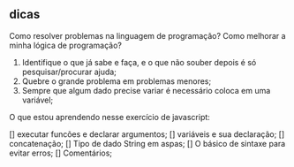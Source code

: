 ## dicas

Como resolver problemas na linguagem de programação?
Como melhorar a minha lógica de  programação?

1. Identifique o que já sabe e faça, e o que não souber depois é só pesquisar/procurar ajuda;
2. Quebre  o grande problema em problemas menores;
3. Sempre que algum dado precise variar é necessário coloca em uma variável;

O que estou aprendendo nesse exercício de javascript:

[] executar funcões e declarar argumentos;
[] variáveis e sua declaração;
[] concatenação;
[] Tipo de dado String em aspas;
[] O básico de sintaxe para evitar erros;
[] Comentários;